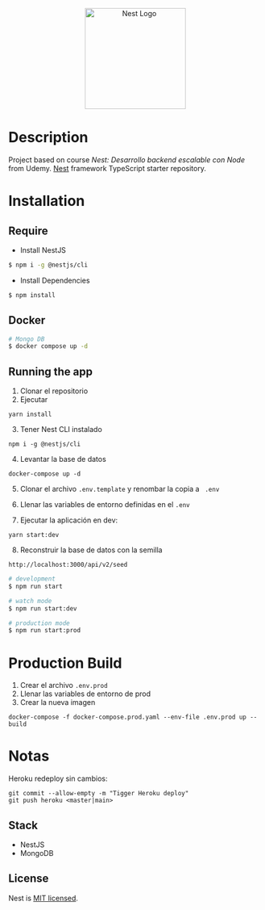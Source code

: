 <p align="center">
  <a href="http://nestjs.com/" target="blank"><img src="https://nestjs.com/img/logo-small.svg" width="200" alt="Nest Logo" /></a>
</p>

# Description

Project based on course *Nest: Desarrollo backend escalable con Node* from Udemy.
[Nest](https://github.com/nestjs/nest) framework TypeScript starter repository.

# Installation
## Require

* Install NestJS
```bash
$ npm i -g @nestjs/cli
```

* Install Dependencies
```bash
$ npm install
```
## Docker

```bash
# Mongo DB
$ docker compose up -d
```

## Running the app

1. Clonar el repositorio
2. Ejecutar
```
yarn install
```
3. Tener Nest CLI instalado
```
npm i -g @nestjs/cli
```

4. Levantar la base de datos
```
docker-compose up -d
```

5. Clonar el archivo ```.env.template``` y renombar la copia a ```
.env```

6. Llenar las variables de entorno definidas en el ```.env```

7. Ejecutar la aplicación en dev:
```
yarn start:dev
```

8. Reconstruir la base de datos con la semilla
```
http://localhost:3000/api/v2/seed
```

```bash
# development
$ npm run start

# watch mode
$ npm run start:dev

# production mode
$ npm run start:prod
```

# Production Build
1. Crear el archivo ```.env.prod```
2. Llenar las variables de entorno de prod
3. Crear la nueva imagen
```
docker-compose -f docker-compose.prod.yaml --env-file .env.prod up --build
```

# Notas
Heroku redeploy sin cambios:
```
git commit --allow-empty -m "Tigger Heroku deploy"
git push heroku <master|main>
```

## Stack

* NestJS
* MongoDB

## License

Nest is [MIT licensed](LICENSE).

